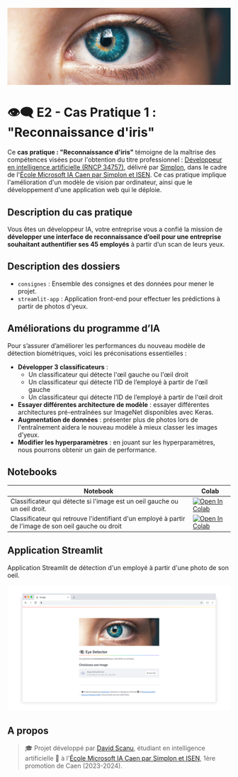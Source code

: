 <img src="streamlit-app/src/images/cover-02.jpg"></img>

# 👁️‍🗨️ E2 - Cas Pratique 1 : "Reconnaissance d'iris"

Ce **cas pratique : "Reconnaissance d'iris"** témoigne de la maîtrise des compétences visées pour l'obtention du titre professionnel : [Développeur en intelligence artificielle (RNCP 34757)](https://www.francecompetences.fr/recherche/rncp/34757/), délivré par [Simplon](https://simplon.co/), dans le cadre de l'[École Microsoft IA Caen par Simplon et ISEN](https://isen-caen.fr/ecole-ia-microsoft-by-simplon-et-isen-ouest/). Ce cas pratique implique l'amélioration d'un modèle de vision par ordinateur, ainsi que le développement d'une application web qui le déploie.

## Description du cas pratique

Vous êtes un développeur IA, votre entreprise vous a confié la mission de **développer une interface de reconnaissance d’oeil pour une entreprise souhaitant authentifier ses 45 employés** à partir d’un scan de leurs yeux.

## Description des dossiers

- `consignes` : Ensemble des consignes et des données pour mener le projet.
- `streamlit-app` : Application front-end pour effectuer les prédictions à partir de photos d'yeux.

## Améliorations du programme d’IA

Pour s’assurer d’améliorer les performances du nouveau modèle de détection biométriques, voici les préconisations essentielles :

- **Développer 3 classificateurs** : 
  - Un classificateur qui détecte l'œil gauche ou l'œil droit
  - Un classificateur qui détecte l’ID de l’employé à partir de l'œil gauche
  - Un classificateur qui détecte l’ID de l’employé à partir de l'œil droit
- **Essayer différentes architecture de modèle** : essayer différentes architectures pré-entraînées sur ImageNet disponibles avec Keras.
- **Augmentation de données** : présenter plus de photos lors de l'entraînement aidera le nouveau modèle à mieux classer les images d’yeux. 
- **Modifier les hyperparamètres** : en jouant sur les hyperparamètres, nous pourrons obtenir un gain de performance.

## Notebooks

| Notebook | Colab |
| --- | --- |
| Classificateur qui détecte si l'image est un oeil gauche ou un oeil droit. | [![Open In Colab](https://colab.research.google.com/assets/colab-badge.svg)](https://colab.research.google.com/drive/13hmSb_BbzNGdZeXghUA-ds7vW8Kd-UxW?usp=sharing) |
| Classificateur qui retrouve l'identifiant d'un employé à partir de l'image de son oeil gauche ou droit | [![Open In Colab](https://colab.research.google.com/assets/colab-badge.svg)](https://colab.research.google.com/drive/1ISljOtzBAca0GH_ixy8elaIz30Uro3dt?usp=sharing) |

## Application Streamlit

Application Streamlit de détection d'un employé à partir d'une photo de son oeil.

<img src="images/mockup-streamlit-app.png" alt="Streamlit App">

## A propos 

> 🎓 Projet développé par [David Scanu](https://www.linkedin.com/in/davidscanu14/), étudiant en intelligence artificielle 🤖 à l'[École Microsoft IA Caen par Simplon et ISEN](https://isen-caen.fr/ecole-ia-microsoft-by-simplon-et-isen-ouest/), 1ère promotion de Caen (2023-2024).
